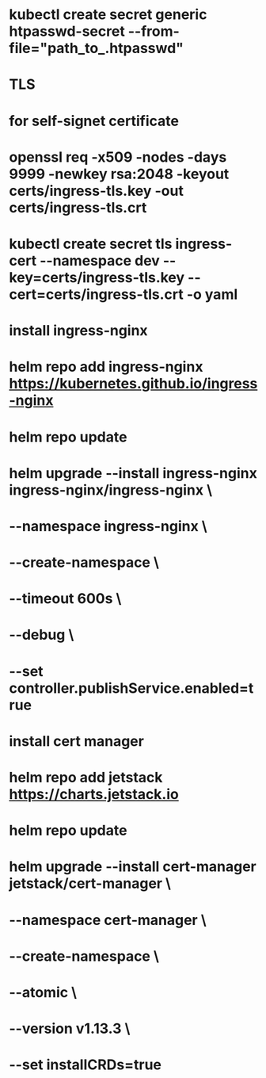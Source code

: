# kubectl create secret generic htpasswd-secret --from-file="path_to_.htpasswd"

# TLS
# for self-signet certificate
# openssl req -x509 -nodes -days 9999 -newkey rsa:2048 -keyout certs/ingress-tls.key -out certs/ingress-tls.crt
# kubectl create secret tls ingress-cert --namespace dev --key=certs/ingress-tls.key --cert=certs/ingress-tls.crt -o yaml

# install ingress-nginx

# helm repo add ingress-nginx https://kubernetes.github.io/ingress-nginx
# helm repo update

# helm upgrade --install ingress-nginx ingress-nginx/ingress-nginx \
#  --namespace ingress-nginx \
#  --create-namespace \
#  --timeout 600s \
#  --debug \
#  --set controller.publishService.enabled=true

# install cert manager

# helm repo add jetstack https://charts.jetstack.io
# helm repo update

# helm upgrade --install cert-manager jetstack/cert-manager \
#  --namespace cert-manager \
#  --create-namespace \
#  --atomic \
#  --version v1.13.3 \
#  --set installCRDs=true